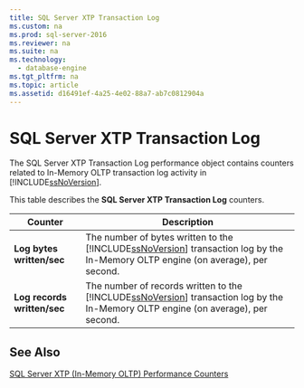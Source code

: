 ```yaml
---
title: SQL Server XTP Transaction Log
ms.custom: na
ms.prod: sql-server-2016
ms.reviewer: na
ms.suite: na
ms.technology: 
  - database-engine
ms.tgt_pltfrm: na
ms.topic: article
ms.assetid: d16491ef-4a25-4e02-88a7-ab7c0812904a
---
```

# SQL Server XTP Transaction Log
  The SQL Server XTP Transaction Log performance object contains counters related to In\-Memory OLTP transaction log activity in [!INCLUDE[ssNoVersion](../../Token/Other/ssNoVersion_md.md)].  
  
 This table describes the **SQL Server XTP Transaction Log** counters.  
  
|Counter|Description|  
|-------------|-----------------|  
|**Log bytes written\/sec**|The number of bytes written to the [!INCLUDE[ssNoVersion](../../Token/Other/ssNoVersion_md.md)] transaction log by the In\-Memory OLTP engine \(on average\), per second.|  
|**Log records written\/sec**|The number of records written to the [!INCLUDE[ssNoVersion](../../Token/Other/ssNoVersion_md.md)] transaction log by the In\-Memory OLTP engine \(on average\), per second.|  
  
## See Also  
 [SQL Server XTP &#40;In-Memory OLTP&#41; Performance Counters](../../Topics/TopicNameNotContainA/SQL-Server-XTP--In-Memory-OLTP--Performance-Counters.md)  
  
  
